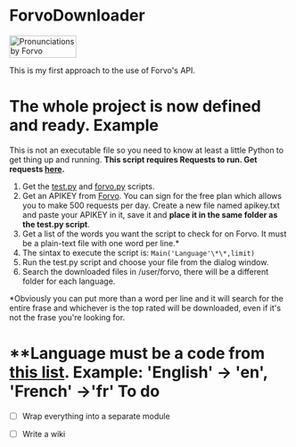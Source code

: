 ForvoDownloader
===============

<a href="http://www.forvo.com/" title="Pronunciations by Forvo"><img src="http://api.forvo.com/byforvoblue.gif" width="120" height="40" alt="Pronunciations by Forvo" style="border:0" /></a>

This is my first approach to the use of Forvo's API.

The whole project is now defined and ready.
Example
=======
This is not an executable file so you need to know at least a little Python to get thing up and running.
<strong>This script requires Requests to run. Get requests [here][3].</strong>

1. Get the [test.py][1] and [forvo.py][2] scripts.
2. Get an APIKEY from [Forvo][4]. You can sign for the free plan which allows you to make 500 requests per day.
Create a new file named apikey.txt and paste your APIKEY in it, save it and <b>place it in the same folder as the test.py script</b>.
3. Get a list of the words you want the script to check for on Forvo. It must be a plain-text file with one word per line.\*
4. The sintax to execute the script is:
``
    Main('Language'\*\*,limit)
``
5. Run the test.py script and choose your file from the dialog window.
6. Search the downloaded files in /user/forvo, there will be a different folder for each language.


\*Obviously you can put more than a word per line and it will search for the entire frase and whichever is the top rated will be downloaded, even if it's not the frase you're looking for.

\*\*Language must be a code from [this list](http://www.forvo.com/languages/alphabetically/). Example: 'English' -> 'en', 'French'  ->'fr'
To do
=====

- [ ] Wrap everything into a separate module
- [ ] Write a wiki

  [1]: /test.py   "test.py"
  [2]: /forvo.py  "forvo.py"
  [3]: http://docs.python-requests.org/en/latest/ "Requests latest"
  [4]: http://api.forvo.com "Forvo"
